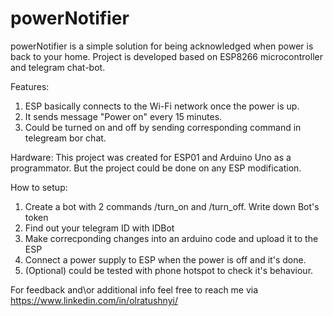 # powerNotifier
powerNotifier is a simple solution for being acknowledged when power is back to your home.
Project is developed based on ESP8266 microcontroller and telegram chat-bot.

Features:
1. ESP basically connects to the Wi-Fi network once the power is up.
2. It sends message "Power on" every 15 minutes.
3. Could be turned on and off by sending corresponding command in telegream bor chat.

Hardware:
This project was created for ESP01 and Arduino Uno as a programmator. But the project could be done on any ESP modification.

How to setup:
1. Create a bot with 2 commands /turn_on and /turn_off. Write down Bot's token
2. Find out your telegram ID with IDBot
3. Make correcponding changes into an arduino code and upload it to the ESP
4. Connect a power supply to ESP when the power is off and it's done.
5. (Optional) could be tested with phone hotspot to check it's behaviour.

For feedback and\or additional info feel free to reach me via https://www.linkedin.com/in/olratushnyi/
